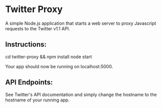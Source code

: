 # Twitter Proxy

A simple Node.js application that starts a web server to proxy Javascript requests to the Twitter v1.1 API.

## Instructions:

  cd twitter-proxy && npm install
  node start

Your app should now be running on localhost:5000.

## API Endpoints:

See Twitter's API documentation and simply change the hostname to the hostname of your running app.